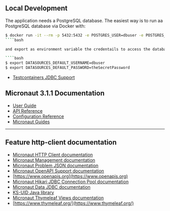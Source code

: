 ## Local Development

The application needs a PostgreSQL database. The easiest way is to run aa PostgreSQL database via Docker with: 

````bash
$ docker run -it --rm -p 5432:5432 -e POSTGRES_USER=dbuser -e POSTGRES_PASSWORD=theSecretPassword -e POSTGRES_DB=postgres postgres:11.5-alpine
````bash

and export as environment variable the credentails to access the database:

````bash
$ export DATASOURCES_DEFAULT_USERNAME=dbuser
$ export DATASOURCES_DEFAULT_PASSWORD=theSecretPassword
````

- [Testcontainers JDBC Support](https://www.testcontainers.org/modules/databases/jdbc/)

## Micronaut 3.1.1 Documentation

- [User Guide](https://docs.micronaut.io/3.1.1/guide/index.html)
- [API Reference](https://docs.micronaut.io/3.1.1/api/index.html)
- [Configuration Reference](https://docs.micronaut.io/3.1.1/guide/configurationreference.html)
- [Micronaut Guides](https://guides.micronaut.io/index.html)
---

## Feature http-client documentation

- [Micronaut HTTP Client documentation](https://docs.micronaut.io/latest/guide/index.html#httpClient)
- [Micronaut Management documentation](https://docs.micronaut.io/latest/guide/index.html#management)
- [Micronaut Problem JSON documentation](https://micronaut-projects.github.io/micronaut-problem-json/latest/guide/index.html)
- [Micronaut OpenAPI Support documentation](https://micronaut-projects.github.io/micronaut-openapi/latest/guide/index.html)
- [https://www.openapis.org](https://www.openapis.org)
- [Micronaut Hikari JDBC Connection Pool documentation](https://micronaut-projects.github.io/micronaut-sql/latest/guide/index.html#jdbc)
- [Micronaut Data JDBC documentation](https://micronaut-projects.github.io/micronaut-data/latest/guide/index.html#jdbc)
- [KS-UID Java library](https://github.com/akhawaja/ksuid)
- [Micronaut Thymeleaf Views documentation](https://micronaut-projects.github.io/micronaut-views/latest/guide/index.html#thymeleaf)
- [https://www.thymeleaf.org/](https://www.thymeleaf.org/)